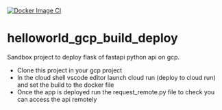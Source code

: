 [![Docker Image CI](https://github.com/yannoleon/helloworld_gcp_build_deploy/actions/workflows/docker-image.yml/badge.svg)](https://github.com/yannoleon/helloworld_gcp_build_deploy/actions/workflows/docker-image.yml)

# helloworld_gcp_build_deploy

Sandbox project to deploy flask of fastapi python api on gcp.

* Clone this project in your gcp project
* In the cloud shell vscode editor launch cloud run (deploy to cloud run) and set the build to the docker file
* Once the app is deployed run the request_remote.py file to check you can access the api remotely 
